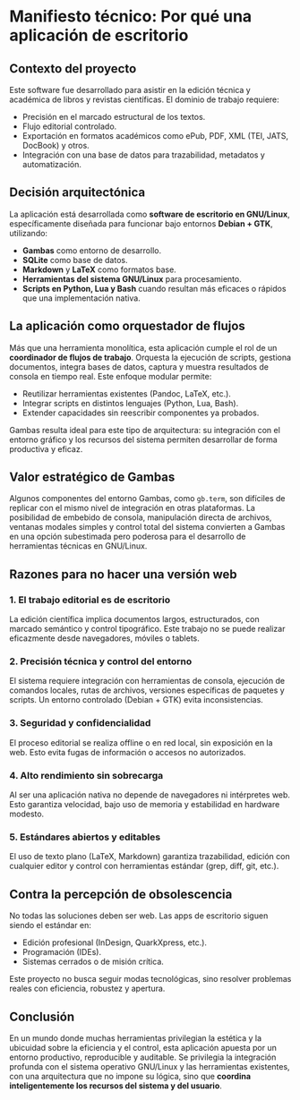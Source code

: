 # Manifiesto técnico: Por qué una aplicación de escritorio

## Contexto del proyecto

Este software fue desarrollado para asistir en la edición técnica y académica de libros y revistas científicas. El dominio de trabajo requiere:

- Precisión en el marcado estructural de los textos.
- Flujo editorial controlado.
- Exportación en formatos académicos como ePub, PDF, XML (TEI, JATS, DocBook) y otros.
- Integración con una base de datos para trazabilidad, metadatos y automatización.

## Decisión arquitectónica

La aplicación está desarrollada como **software de escritorio en GNU/Linux**, específicamente diseñada para funcionar bajo entornos **Debian + GTK**, utilizando:

- **Gambas** como entorno de desarrollo.
- **SQLite** como base de datos.
- **Markdown** y **LaTeX** como formatos base.
- **Herramientas del sistema GNU/Linux** para procesamiento.
- **Scripts en Python, Lua y Bash** cuando resultan más eficaces o rápidos que una implementación nativa.

## La aplicación como orquestador de flujos

Más que una herramienta monolítica, esta aplicación cumple el rol de un **coordinador de flujos de trabajo**. Orquesta la ejecución de scripts, gestiona documentos, integra bases de datos, captura y muestra resultados de consola en tiempo real. Este enfoque modular permite:

- Reutilizar herramientas existentes (Pandoc, LaTeX, etc.).
- Integrar scripts en distintos lenguajes (Python, Lua, Bash).
- Extender capacidades sin reescribir componentes ya probados.

Gambas resulta ideal para este tipo de arquitectura: su integración con el entorno gráfico y los recursos del sistema permiten desarrollar de forma productiva y eficaz.

## Valor estratégico de Gambas

Algunos componentes del entorno Gambas, como `gb.term`, son difíciles de replicar con el mismo nivel de integración en otras plataformas. La posibilidad de embebido de consola, manipulación directa de archivos, ventanas modales simples y control total del sistema convierten a Gambas en una opción subestimada pero poderosa para el desarrollo de herramientas técnicas en GNU/Linux.

## Razones para no hacer una versión web

### 1. El trabajo editorial es de escritorio

La edición científica implica documentos largos, estructurados, con marcado semántico y control tipográfico. Este trabajo no se puede realizar eficazmente desde navegadores, móviles o tablets.

### 2. Precisión técnica y control del entorno

El sistema requiere integración con herramientas de consola, ejecución de comandos locales, rutas de archivos, versiones específicas de paquetes y scripts. Un entorno controlado (Debian + GTK) evita inconsistencias.

### 3. Seguridad y confidencialidad

El proceso editorial se realiza offline o en red local, sin exposición en la web. Esto evita fugas de información o accesos no autorizados.

### 4. Alto rendimiento sin sobrecarga

Al ser una aplicación nativa no depende de navegadores ni intérpretes web. Esto garantiza velocidad, bajo uso de memoria y estabilidad en hardware modesto.

### 5. Estándares abiertos y editables

El uso de texto plano (LaTeX, Markdown) garantiza trazabilidad, edición con cualquier editor y control con herramientas estándar (grep, diff, git, etc.).

## Contra la percepción de obsolescencia

No todas las soluciones deben ser web. Las apps de escritorio siguen siendo el estándar en:

- Edición profesional (InDesign, QuarkXpress, etc.).
- Programación (IDEs).
- Sistemas cerrados o de misión crítica.

Este proyecto no busca seguir modas tecnológicas, sino resolver problemas reales con eficiencia, robustez y apertura.

## Conclusión

En un mundo donde muchas herramientas privilegian la estética y la ubicuidad sobre la eficiencia y el control, esta aplicación apuesta por un entorno productivo, reproducible y auditable. Se privilegia la integración profunda con el sistema operativo GNU/Linux y las herramientas existentes, con una arquitectura que no impone su lógica, sino que **coordina inteligentemente los recursos del sistema y del usuario**.
